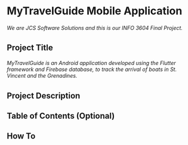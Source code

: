 # MyTravelGuide Mobile Application

###### We are JCS Software Solutions and this is our INFO 3604 Final Project.

## Project Title
###### MyTravelGuide is an Android application developed using the Flutter framework and Firebase database, to track the arrival of boats in St. Vincent and the Grenadines.

## Project Description

## Table of Contents (Optional)

## How To 



